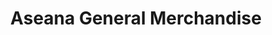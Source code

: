 ---
title: "Aseana General Merchandise"
url: /tacurong-city/aseana-general-merchandise/
shop: department store
---